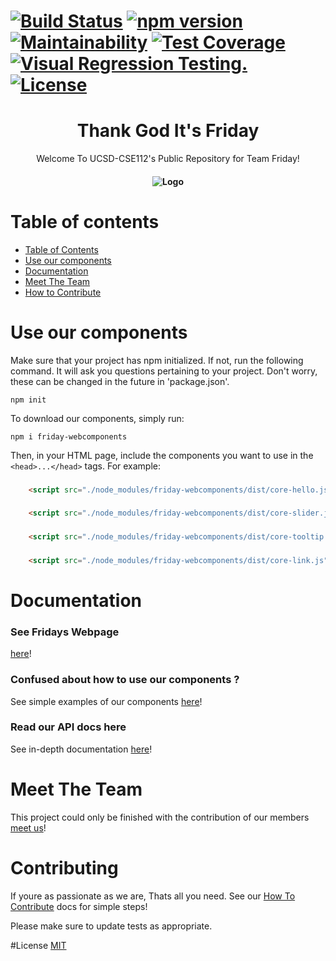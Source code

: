 [![Build Status](https://travis-ci.com/ucsd-cse112/team13.svg?branch=master)](https://travis-ci.com/ucsd-cse112/team13)
[![npm version](https://badge.fury.io/js/friday-webcomponents.svg)](https://badge.fury.io/js/friday-webcomponents)
[![Maintainability](https://api.codeclimate.com/v1/badges/326f35bc460bb3deb322/maintainability)](https://codeclimate.com/github/ucsd-cse112/team13/maintainability)
[![Test Coverage](https://api.codeclimate.com/v1/badges/326f35bc460bb3deb322/test_coverage)](https://codeclimate.com/github/ucsd-cse112/team13/test_coverage)
[![Visual Regression Testing.](https://percy.io/static/images/percy-badge.svg)](https://percy.io/ucsd-cse112/ucsd-cse112)
[![License](https://img.shields.io/badge/License-MIT-yellow.svg)](https://opensource.org/licenses/MIT)
=======================================

<h1 align="center"> Thank God It's Friday</h1>
<p align="center"> Welcome To UCSD-CSE112's Public Repository for Team Friday!</p>
<h4 align="center"> <img alt="Logo" src="https://imgur.com/e9SoakZ.png"></h4>

Table of contents
=================

<!--ts-->
   * [Table of Contents](#Table-of-contents)
   * [Use our components](#Use-our-components)
   * [Documentation](#Documentation)
   * [Meet The Team](#Meet-The-Team)
   * [How to Contribute](#Contributing)
<!--te-->

# Use our components
Make sure that your project has npm initialized. If not, run the following command. It will ask you questions pertaining to your project. Don't worry, these can be changed in the future in 'package.json'.

`npm init`

To download our components, simply run:

`npm i friday-webcomponents`

Then, in your HTML page, include the components you want to use in the `<head>...</head>` tags. For example:

### <core-hello>

```html
	<script src="./node_modules/friday-webcomponents/dist/core-hello.js"></script>
```

### <core-slider>

```html
	<script src="./node_modules/friday-webcomponents/dist/core-slider.js"></script>
```

### <core-tooltip>

```html
	<script src="./node_modules/friday-webcomponents/dist/core-tooltip.js"></script>
```

### <core-link>

```html
	<script src="./node_modules/friday-webcomponents/dist/core-link.js"></script>
```
# Documentation
### See Fridays Webpage 
[here](https://ucsd-cse112.github.io/team13)!
### Confused about how to use our components ?
See simple examples of our components [here](https://ucsd-cse112.github.io/team13/storybook)!<!-- todo -->
### Read our API docs here
See in-depth documentation [here](https://ucsd-cse112.github.io/team13/api)! 

# Meet The Team
This project could only be finished with the contribution of our members
[meet us](https://github.com/ucsd-cse112/team13/blob/master/teamProfile.html)!

# Contributing
If youre as passionate as we are, Thats all you need. 
See our [How To Contribute](./CONTRIBUTING.md) docs for simple steps!

Please make sure to update tests as appropriate.

#License
[MIT](https://opensource.org/licenses/MIT)